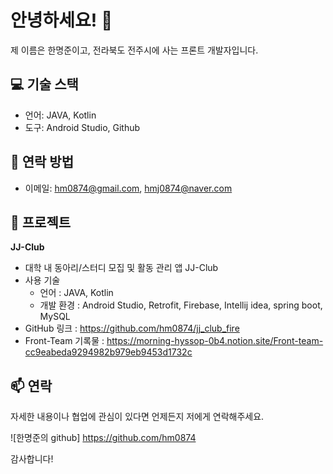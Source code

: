 # 안녕하세요! 👋

제 이름은 한명준이고, 전라북도 전주시에 사는 프론트 개발자입니다.

## 💻 기술 스택

- 언어: JAVA, Kotlin
- 도구: Android Studio, Github

## 🤝 연락 방법

- 이메일: hm0874@gmail.com, hmj0874@naver.com

## 🚀 프로젝트

**JJ-Club**
   - 대학 내 동아리/스터디 모집 및 활동 관리 앱 JJ-Club
   - 사용 기술
     * 언어 : JAVA, Kotlin
     * 개발 환경 : Android Studio, Retrofit, Firebase, Intellij idea, spring boot, MySQL
   - GitHub 링크 : https://github.com/hm0874/jj_club_fire
   - Front-Team 기록물 : https://morning-hyssop-0b4.notion.site/Front-team-cc9eabeda9294982b979eb9453d1732c


## 📫 연락

자세한 내용이나 협업에 관심이 있다면 언제든지 저에게 연락해주세요. 

![한명준의 github] https://github.com/hm0874

감사합니다!
